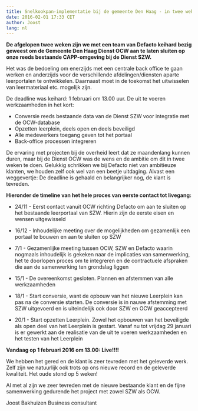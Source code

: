 ```yaml
---
title: Snelkookpan-implementatie bij de gemeente Den Haag - in twee weken uit en thuis!
date: 2016-02-01 17:33 CET
author: Joost
lang: nl
---
```


**De afgelopen twee weken zijn we met een team van Defacto keihard bezig geweest om de Gemeente Den Haag Dienst OCW aan te laten sluiten op onze reeds bestaande CAPP-omgeving bij de Dienst SZW.**
 
Het was de bedoeling om enerzijds met een centrale back office te gaan werken en anderzijds voor de verschillende afdelingen/diensten aparte leerportalen te ontwikkelen. Daarnaast moet in de toekomst het uitwisselen van leermateriaal etc. mogelijk zijn.  
 
De deadline was keihard: 1 februari om 13.00 uur. De uit te voeren werkzaamheden in het kort: 
 
* Conversie reeds bestaande data van de Dienst SZW voor integratie met de OCW-database
* Opzetten leerplein, deels open en deels beveiligd
* Alle medewerkers toegang geven tot het portaal
* Back-office processen integreren
 
De ervaring met projecten bij de overheid leert dat ze maandenlang kunnen duren, maar bij de Dienst OCW was de wens en de ambitie om dit in twee weken te doen. Gelukkig schrikken we bij Defacto niet van ambitieuze klanten, we houden zelf ook wel van een beetje uitdaging. Alvast een weggevertje: De deadline is gehaald en belangrijker nog, de klant is tevreden.  
 
**Hieronder de timeline van het hele proces van eerste contact tot livegang:**
 
* 24/11 - Eerst contact vanuit OCW richting Defacto om aan te sluiten op het bestaande leerportaal van SZW. Hierin zijn de eerste eisen en wensen uitgewisseld
 
* 16/12 - Inhoudelijke meeting over de mogelijkheden om gezamenlijk een portaal te bouwen en aan te sluiten op SZW
 
* 7/1 - Gezamenlijke meeting tussen OCW, SZW en Defacto waarin nogmaals inhoudelijk is gekeken naar de implicaties van samenwerking, het te doorlopen proces om te integreren en de contractuele afspraken die aan de samenwerking ten grondslag liggen
 
* 15/1 -  De overeenkomst gesloten. Plannen en afstemmen van alle werkzaamheden
 
* 18/1 - Start conversie, want de opbouw van het nieuwe Leerplein kan pas na de conversie starten. De conversie is in nauwe afstemming met SZW uitgevoerd en is uiteindelijk ook door SZW en OCW geaccepteerd
 
* 20/1 - Start opzetten Leerplein. Zowel het opbouwen van het beveiligde als open deel van het Leerplein is gestart. Vanaf nu tot vrijdag 29 januari is er gewerkt aan de realisatie van de uit te voeren werkzaamheden en het testen van het Leerplein
 
**Vandaag op 1 februari 2016 om 13.00: Live!!!!**

We hebben het gered en de klant is zeer tevreden met het geleverde werk. Zelf zijn we natuurlijk ook trots op ons nieuwe record en de geleverde kwaliteit. Het oude stond op 5 weken! 
 
Al met al zijn we zeer tevreden met de nieuwe bestaande klant en de fijne samenwerking gedurende het project met zowel SZW als OCW.  
 
Joost Bakhuizen
Business consultant 
